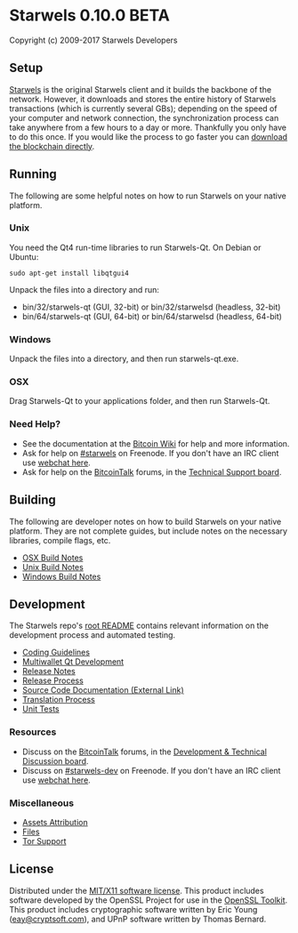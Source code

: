 Starwels 0.10.0 BETA
=====================

Copyright (c) 2009-2017 Starwels Developers


Setup
---------------------
[Starwels](http://github.com/starwels/starwels/releases) is the original Starwels client and it builds the backbone of the network. However, it downloads and stores the entire history of Starwels transactions (which is currently several GBs); depending on the speed of your computer and network connection, the synchronization process can take anywhere from a few hours to a day or more. Thankfully you only have to do this once. If you would like the process to go faster you can [download the blockchain directly](bootstrap.md).

Running
---------------------
The following are some helpful notes on how to run Starwels on your native platform.

### Unix

You need the Qt4 run-time libraries to run Starwels-Qt. On Debian or Ubuntu:

	sudo apt-get install libqtgui4

Unpack the files into a directory and run:

- bin/32/starwels-qt (GUI, 32-bit) or bin/32/starwelsd (headless, 32-bit)
- bin/64/starwels-qt (GUI, 64-bit) or bin/64/starwelsd (headless, 64-bit)



### Windows

Unpack the files into a directory, and then run starwels-qt.exe.

### OSX

Drag Starwels-Qt to your applications folder, and then run Starwels-Qt.

### Need Help?

* See the documentation at the [Bitcoin Wiki](https://en.bitcoin.it/wiki/Main_Page)
for help and more information.
* Ask for help on [#starwels](http://webchat.freenode.net?channels=bitcoin) on Freenode. If you don't have an IRC client use [webchat here](http://webchat.freenode.net?channels=bitcoin).
* Ask for help on the [BitcoinTalk](https://bitcointalk.org/) forums, in the [Technical Support board](https://bitcointalk.org/index.php?board=4.0).

Building
---------------------
The following are developer notes on how to build Starwels on your native platform. They are not complete guides, but include notes on the necessary libraries, compile flags, etc.

- [OSX Build Notes](build-osx.md)
- [Unix Build Notes](build-unix.md)
- [Windows Build Notes](build-msw.md)

Development
---------------------
The Starwels repo's [root README](https://github.com/starwels/starwels/blob/master/README.md) contains relevant information on the development process and automated testing.

- [Coding Guidelines](coding.md)
- [Multiwallet Qt Development](multiwallet-qt.md)
- [Release Notes](release-notes.md)
- [Release Process](release-process.md)
- [Source Code Documentation (External Link)](https://dev.visucore.com/bitcoin/doxygen/)
- [Translation Process](translation_process.md)
- [Unit Tests](unit-tests.md)

### Resources
* Discuss on the [BitcoinTalk](https://bitcointalk.org/) forums, in the [Development & Technical Discussion board](https://bitcointalk.org/index.php?board=6.0).
* Discuss on [#starwels-dev](http://gitter.im/starwels) on Freenode. If you don't have an IRC client use [webchat here](http://gitter.im/starwels).

### Miscellaneous
- [Assets Attribution](assets-attribution.md)
- [Files](files.md)
- [Tor Support](tor.md)

License
---------------------
Distributed under the [MIT/X11 software license](http://www.opensource.org/licenses/mit-license.php).
This product includes software developed by the OpenSSL Project for use in the [OpenSSL Toolkit](http://www.openssl.org/). This product includes
cryptographic software written by Eric Young ([eay@cryptsoft.com](mailto:eay@cryptsoft.com)), and UPnP software written by Thomas Bernard.
